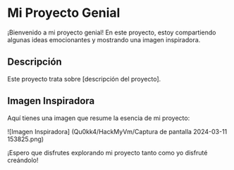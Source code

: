 # Mi Proyecto Genial

¡Bienvenido a mi proyecto genial! En este proyecto, estoy compartiendo algunas ideas emocionantes y mostrando una imagen inspiradora.

## Descripción
Este proyecto trata sobre [descripción del proyecto].

## Imagen Inspiradora
Aquí tienes una imagen que resume la esencia de mi proyecto:

![Imagen Inspiradora] (Qu0kk4/HackMyVm/Captura de pantalla 2024-03-11 153825.png)

¡Espero que disfrutes explorando mi proyecto tanto como yo disfruté creándolo!


